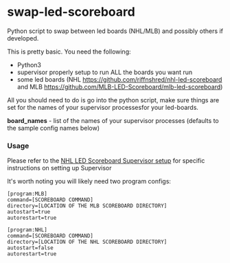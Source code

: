 # swap-led-scoreboard
Python script to swap between led boards (NHL/MLB) and possibly others if developed.

This is pretty basic.  You need the following:
- Python3
- supervisor properly setup to run ALL the boards you want run
- some led boards (NHL https://github.com/riffnshred/nhl-led-scoreboard and MLB https://github.com/MLB-LED-Scoreboard/mlb-led-scoreboard)

All you should need to do is go into the python script, make sure things are set for the names of your supervisor processesfor your led-boards.  

**board_names** - list of the names of your supervisor processes (defaults to the sample config names below)

### Usage

Please refer to the [NHL LED Scoreboard Supervisor setup](https://github.com/riffnshred/nhl-led-scoreboard#method-1-using-supervisor) for specific instructions on setting up Supervisor

It's worth noting you will likely need two program configs:

```
[program:MLB]
command=[SCOREBOARD COMMAND]
directory=[LOCATION OF THE MLB SCOREBOARD DIRECTORY]
autostart=true
autorestart=true

[program:NHL]
command=[SCOREBOARD COMMAND]
directory=[LOCATION OF THE NHL SCOREBOARD DIRECTORY]
autostart=false
autorestart=true
```
